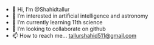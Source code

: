 - 👋 Hi, I’m @Shahidtallur
- 👀 I’m interested in artificial intelligence and astronomy
- 🌱 I’m currently learning 11th science
- 💞️ I’m looking to collaborate on github
- 📫 How to reach me... tallurshahid511@gmail.com

<!---
Shahidtallur/Shahidtallur is a ✨ special ✨ repository because its `README.md` (this file) appears on your GitHub profile.
You can click the Preview link to take a look at your changes.
--->
